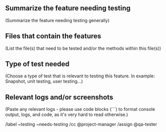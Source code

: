 ## Summarize the feature needing testing

(Summarize the feature needing testing generally)

## Files that contain the features

(List the file(s) that need to be tested and/or the methods within this file(s))

## Type of test needed

(Choose a type of test that is relevant to testing this feature. In example: Snapshot, unit testing, user testing...)

## Relevant logs and/or screenshots

(Paste any relevant logs - please use code blocks (```) to format console output, logs, and code, as
it's very hard to read otherwise.)


/label ~testing ~needs-testing
/cc @project-manager
/assign @qa-tester
